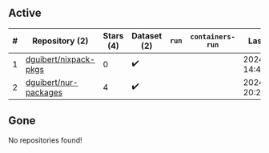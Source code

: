 ## Active
| # | Repository (2) | Stars (4) | Dataset (2) | `run` | `containers-run` | Last Modified |
| --- | --- | --- | --- | --- | --- | --- |
| 1 | [dguibert/nixpack-pkgs](https://github.com/dguibert/nixpack-pkgs) | 0 | :heavy_check_mark: |  |  | 2024-01-19 14:46:42+00:00 |
| 2 | [dguibert/nur-packages](https://github.com/dguibert/nur-packages) | 4 | :heavy_check_mark: |  |  | 2024-04-09 20:25:04+00:00 |

## Gone
No repositories found!

